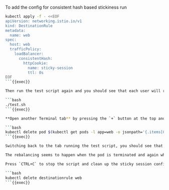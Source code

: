 

To add the config for consistent hash based stickiness run

```bash
kubectl apply -f - <<EOF
apiVersion: networking.istio.io/v1
kind: DestinationRule
metadata:
  name: web
spec:
  host: web
  trafficPolicy:
    loadBalancer:
      consistentHash:
        httpCookie:
          name: sticky-session
          ttl: 0s
EOF
```{{exec}}

Then run the test script again and you should see that each user will receive a response from the same pod each time.

```bash
./test.sh
```{{exec}}

**Open another Terminal tab** by pressing the `+` button at the top and terminate one of the pods by running

```bash
kubectl delete pod $(kubectl get pods -l app=web -o jsonpath='{.items[0].metadata.name}') --now
```{{exec}}

Switching back to the tab running the test script, you should see that ALL of the users requests are rebalanced to different pods, not just the users that are sticking to the pod that was terminated.

The rebalancing seems to happen when the pod is terminated and again when the replacement pod starts.

Press `CTRL+C` to stop the script and clean up the sticky session config by running:

```bash
kubectl delete destinationrule web
```{{exec}}